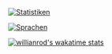 [![Statistiken](https://github-readme-stats.vercel.app/api?username=luca-guettinger)](https://github.com/anuraghazra/github-readme-stats)

[![Sprachen](https://github-readme-stats.vercel.app/api/top-langs/?username=luca-guettinger&layout=compact)](https://github.com/anuraghazra/github-readme-stats)

[![willianrod's wakatime stats](https://github-readme-stats.vercel.app/api/wakatime?username=OgRiCanX)](https://github.com/anuraghazra/github-readme-stats)
